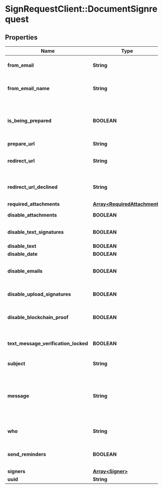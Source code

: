 # SignRequestClient::DocumentSignrequest

## Properties
Name | Type | Description | Notes
------------ | ------------- | ------------- | -------------
**from_email** | **String** | Email of user sending the SignRequest (must be a validated email) | [optional] 
**from_email_name** | **String** | Name to be used in the &#x60;From&#x60; email header, e.g. &#x60;{from_email_name} &lt;no-reply@signrequest.com&gt;&#x60; | [optional] 
**is_being_prepared** | **BOOLEAN** | Have the sender of a SignRequest prepare the document before sending the request out, see: [prepare using the web interface](#section/Preparing-a-document/Prepare-using-the-web-interface) | [optional] 
**prepare_url** | **String** |  | [optional] 
**redirect_url** | **String** | URL at which SignRequest will redirect to when a document is signed | [optional] 
**redirect_url_declined** | **String** | URL at which SignRequest will redirect to when a document is declined | [optional] 
**required_attachments** | [**Array&lt;RequiredAttachment&gt;**](RequiredAttachment.md) |  | [optional] 
**disable_attachments** | **BOOLEAN** | Disable uploading/adding of attachments | [optional] 
**disable_text_signatures** | **BOOLEAN** | Disable usage of signatures generated by typing (text) | [optional] 
**disable_text** | **BOOLEAN** | Disable adding of text | [optional] 
**disable_date** | **BOOLEAN** | Disable adding of dates | [optional] 
**disable_emails** | **BOOLEAN** | Disable all SignRequest status emails as well as the email that contains the signed documents | [optional] 
**disable_upload_signatures** | **BOOLEAN** | Disable usage of uploaded signatures (images) | [optional] 
**disable_blockchain_proof** | **BOOLEAN** | Disables storing timestamp proof hashes in blockchain integrations. | [optional] 
**text_message_verification_locked** | **BOOLEAN** | When true a text message verification is needed before the signer can see the document | [optional] 
**subject** | **String** | Subject of SignRequest email | [optional] 
**message** | **String** | Message to include in SignRequest email, may contain the following html tags: &#x60;a&#x60;, &#x60;abbr&#x60;, &#x60;acronym&#x60;, &#x60;b&#x60;, &#x60;blockquote&#x60;, &#x60;code&#x60;, &#x60;em&#x60;, &#x60;i&#x60;, &#x60;ul&#x60;, &#x60;li&#x60;, &#x60;ol&#x60;, and &#x60;strong&#x60; | [optional] 
**who** | **String** | &#x60;m&#x60;: only me, &#x60;mo&#x60;: me and others, &#x60;o&#x60;: only others | [optional] 
**send_reminders** | **BOOLEAN** | Automatically remind signers to sign a document, see: [automatic reminders](#section/Working-with-a-SignRequest/Automatic-reminders) | [optional] 
**signers** | [**Array&lt;Signer&gt;**](Signer.md) |  | [optional] 
**uuid** | **String** |  | [optional] 


